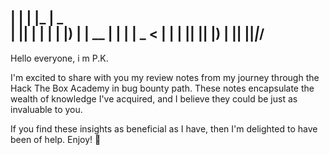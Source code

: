 | | | |_ | _ \
| |__| | | | | |) |
| __ | | | | _ <
| | | || || |) |
|| ||_____|___/
-------------------------------------------------------------------

Hello everyone, i m P.K.

I'm excited to share with you my review notes from my journey through the Hack The Box Academy in bug bounty path. These notes encapsulate the wealth of knowledge I've acquired, and I believe they could be just as invaluable to you.

If you find these insights as beneficial as I have, then I'm delighted to have been of help. Enjoy! 🍰
